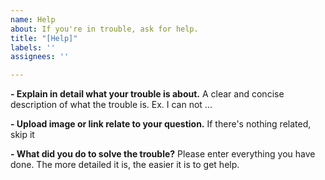 ```yaml
---
name: Help
about: If you're in trouble, ask for help.
title: "[Help]"
labels: ''
assignees: ''

---
```


**- Explain in detail what your trouble is about.**
A clear and concise description of what the trouble is. Ex. I can not ...

**- Upload image or link relate to your question.**
If there's nothing related, skip it

**- What did you do to solve the trouble?**
Please enter everything you have done. The more detailed it is, the easier it is to get help.
